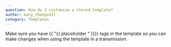 ```yaml
---
question: How do I customize a stored template?
author: mary_thengvall
category: Templates
---
```

Make sure you have {{ "{{ placeholder " }}}} tags in the template so you can make changes when using the template in a transmission.
